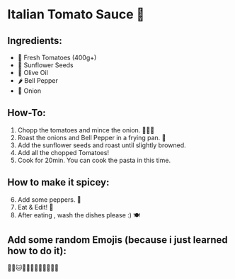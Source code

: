 # Italian Tomato Sauce 🍝

## Ingredients:
- 🍅 Fresh Tomatoes (400g+)
- 🌻 Sunflower Seeds
- 🧪 Olive Oil
- 🌶 Bell Pepper
- 🧅 Onion

## How-To:

1. Chopp the tomatoes and mince the onion. 🍅🧅🔪
2. Roast the onions and Bell Pepper in a frying pan. 🧅
3. Add the sunflower seeds and roast until slightly browned.
4. Add all the chopped Tomatoes!
5. Cook for 20min. You can cook the pasta in this time.

## How to make it spicey:

6. Add some peppers. 🧂
7. Eat & Edit! 🍝
8. After eating , wash the dishes please :) 🍽

## Add some random Emojis (because i just learned how to do it):

🐱‍👤🐱🐱‍🏍🧁🧃🏴‍☠️🤍👑🌭
